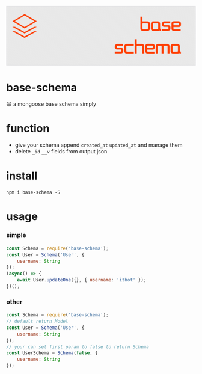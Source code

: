 ![android-sex-http](art/logo.png)

# base-schema
:smile: a mongoose base schema simply

# function
- give your schema append `created_at` `updated_at` and manage them 
- delete `_id` `__v` fields from output json
  
# install 
```
npm i base-schema -S
```

# usage 

### simple
```javascript
const Schema = require('base-schema');
const User = Schema('User', {
    username: String
});
(async() => {
    await User.updateOne({}, { username: 'ithot' });
})();
```

### other
```javascript
const Schema = require('base-schema');
// default return Model
const User = Schema('User', {
    username: String
});
// your can set first param to false to return Schema
const UserSchema = Schema(false, {
    username: String
});
```